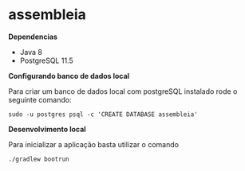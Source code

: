 # assembleia
**Dependencias**
* Java 8
* PostgreSQL 11.5

**Configurando banco de dados local**

Para criar um banco de dados local com postgreSQL instalado rode o seguinte comando:

`sudo -u postgres psql -c 'CREATE DATABASE assembleia'`

**Desenvolvimento local**

Para inicializar a aplicação basta utilizar o comando

`./gradlew bootrun`
